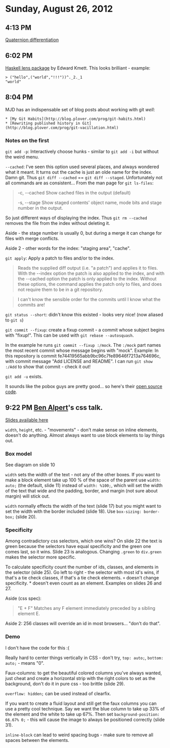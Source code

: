 # Sunday, August 26, 2012

## 4:13 PM

[Quaternion differentiation](http://fgiesen.wordpress.com/2012/08/24/quaternion-differentiation/)

## 6:02 PM

[Haskell lens package](http://hackage.haskell.org/package/lens) by Edward Kmett. This looks brilliant - example:

    > ("hello",("world","!!!"))^._2._1
    "world"

## 8:04 PM

MJD has an indispensable set of blog posts about working with git *well*:

    * [My Git Habits](http://blog.plover.com/prog/git-habits.html)
    * [Rewriting published history in Git](http://blog.plover.com/prog/git-vacillation.html)

### Notes on the first

`git add -p`: Interactively choose hunks - similar to `git add -i` but without
the weird menu.

`--cached`: I've seen this option used several places, and always wondered what it meant. It turns out the cache is just an olde name for the index. Damn git. Thus `git diff --cached` == `git diff --staged`. Unfortunately not all commands are as consistent... From the man page for `git ls-files`:

> -c, --cached
>            Show cached files in the output (default)
> 
> -s, --stage
>            Show staged contents' object name, mode bits and stage number in the output.

So just different ways of displaying the index. Thus `git rm --cached` removes the file from the index without deleting it.

Aside - the stage number is usually 0, but during a merge it can change for files with merge conflicts.

Aside 2 - other words for the index: "staging area", "cache".

`git apply`: Apply a patch to files and/or to the index.

> Reads the supplied diff output (i.e. "a patch") and applies it to files. With the --index option the patch is also applied to the index, and with the --cached option the patch is only applied to the index. Without these options, the command applies the patch only to files, and does not require them to be in a git repository.

> I can't know the sensible order for the commits until I know what the commits are!

`git status --short`: didn't know this existed - looks very nice! (now aliased to `git s`)

`git commit --fixup`: create a fixup commit - a commit whose subject begins with "fixup!". This can be used with `git rebase --autosquash`.

In the example he runs `git commit --fixup :/mock`. The `:/mock` part names the most recent commit whose message begins with "mock". Example: In this repository is commit fe74419565abb9bc96c7fe89646f7213a764696c, with commit message "Add LICENSE and README". I can run `git show :/Add` to show that commit - check it out!

`git add -u` exists.

It sounds like the pobox guys are pretty good... so here's their [open source code](https://github.com/pobox).

## 9:22 PM [Ben Alpert](http://benalpert.com/)'s css talk.

[Slides available here](https://speakerdeck.com/u/spicyj/p/css)

`width`, `height`, etc. - "movements" - don't make sense on inline elements, doesn't do anything. Almost always want to use block elements to lay things out.

### Box model

See diagram on slide 10

`width` sets the width of the text - not any of the other boxes. If you want to make a block element take up 100 % of the space of the parent use `width: auto;` (the default, slide 11) instead of `width: %100;`, which will set the width of the text that wide and the padding, border, and margin (not sure about margin) will stick out.

`width` normally effects the width of the text (slide 17) but you might want to set the width with the border included (slide 18). Use `box-sizing: border-box;` (slide 20).

### Specificity

Among contradictory css selectors, which one wins? On slide 22 the text is green because the selectors have equal specificity and the green one comes last, so it wins. Slide 23 is analogous. Changing `.green` to `div.green` makes the selector more specific.

To calculate specificity count the number of ids, classes, and elements in the selector (slide 25). Go left to right - the selector with most id's wins, if that's a tie check classes, if that's a tie check elements. `+` doesn't change specificity. * doesn't even count as an element. Examples on slides 26 and 27.

Aside (css spec):
> "E + F" Matches any F element immediately preceded by a sibling element E.

Aside 2: 256 classes will override an id in most browsers... "don't do that".

### Demo

I don't have the code for this :(

Really hard to center things vertically in CSS - don't try, `top: auto;`, `bottom: auto;` - means "0".

Faux-columns: to get the beautiful colored columns you've always wanted, just cheat and create a horizontal strip with the right colors to set as the background, don't do it in pure css - too brittle (slide 29).

`overflow: hidden;` can be used instead of clearfix.

If you want to create a fluid layout and still get the faux columns you can use a pretty cool technique. Say we want the blue column to take up 33% of the element and the white to take up 67%. Then set `background-position: 66.67% 0;` - this will cause the image to always be positioned correctly (slide 31).

`inline-block` can lead to weird spacing bugs - make sure to remove all spaces between the elements.

